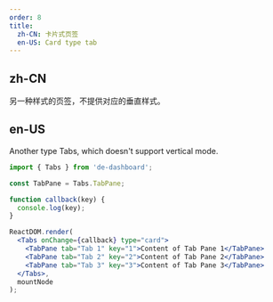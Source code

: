 ```yaml
---
order: 8
title:
  zh-CN: 卡片式页签
  en-US: Card type tab
---
```


## zh-CN

另一种样式的页签，不提供对应的垂直样式。

## en-US

Another type Tabs, which doesn't support vertical mode.

````jsx
import { Tabs } from 'de-dashboard';

const TabPane = Tabs.TabPane;

function callback(key) {
  console.log(key);
}

ReactDOM.render(
  <Tabs onChange={callback} type="card">
    <TabPane tab="Tab 1" key="1">Content of Tab Pane 1</TabPane>
    <TabPane tab="Tab 2" key="2">Content of Tab Pane 2</TabPane>
    <TabPane tab="Tab 3" key="3">Content of Tab Pane 3</TabPane>
  </Tabs>,
  mountNode
);
````
